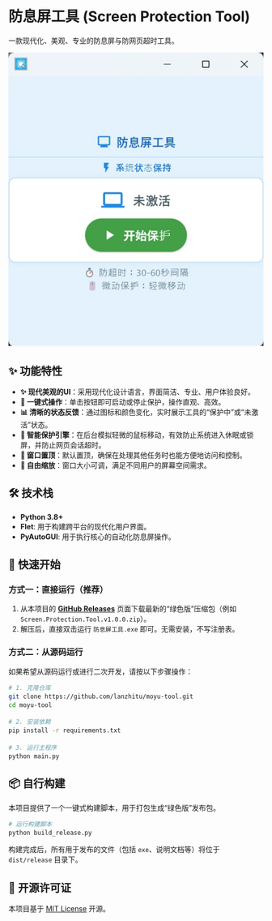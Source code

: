 # 防息屏工具 (Screen Protection Tool)

一款现代化、美观、专业的防息屏与防网页超时工具。

![UI Screenshot](assets/img.jpg)

## ✨ 功能特性

- **✨ 现代美观的UI**：采用现代化设计语言，界面简洁、专业、用户体验良好。
- **🚀 一键式操作**：单击按钮即可启动或停止保护，操作直观、高效。
- **📊 清晰的状态反馈**：通过图标和颜色变化，实时展示工具的“保护中”或“未激活”状态。
- **🧠 智能保护引擎**：在后台模拟轻微的鼠标移动，有效防止系统进入休眠或锁屏，并防止网页会话超时。
- **📌 窗口置顶**：默认置顶，确保在处理其他任务时也能方便地访问和控制。
- **🎨 自由缩放**：窗口大小可调，满足不同用户的屏幕空间需求。

## 🛠️ 技术栈

- **Python 3.8+**
- **Flet**: 用于构建跨平台的现代化用户界面。
- **PyAutoGUI**: 用于执行核心的自动化防息屏操作。

## 🚀 快速开始

### 方式一：直接运行（推荐）

1.  从本项目的 **[GitHub Releases](https://github.com/lanzhitu/moyu-tool/releases)** 页面下载最新的“绿色版”压缩包（例如 `Screen.Protection.Tool.v1.0.0.zip`）。
2.  解压后，直接双击运行 `防息屏工具.exe` 即可。无需安装，不写注册表。

### 方式二：从源码运行

如果希望从源码运行或进行二次开发，请按以下步骤操作：

```bash
# 1. 克隆仓库
git clone https://github.com/lanzhitu/moyu-tool.git
cd moyu-tool

# 2. 安装依赖
pip install -r requirements.txt

# 3. 运行主程序
python main.py
```

## 📦 自行构建

本项目提供了一个一键式构建脚本，用于打包生成“绿色版”发布包。

```bash
# 运行构建脚本
python build_release.py
```

构建完成后，所有用于发布的文件（包括 `exe`、说明文档等）将位于 `dist/release` 目录下。

## 📄 开源许可证

本项目基于 [MIT License](LICENSE) 开源。
